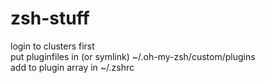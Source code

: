 # zsh-stuff
login to clusters first \
put pluginfiles in (or symlink) ~/.oh-my-zsh/custom/plugins \
add to plugin array in ~/.zshrc
